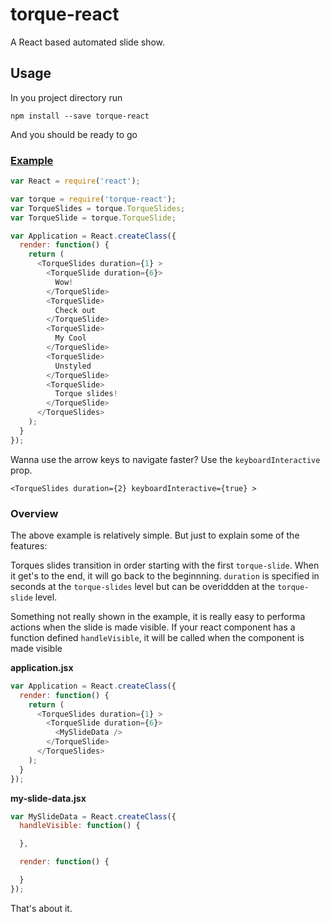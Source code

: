 # torque-react

A React based automated slide show.

## Usage

In you project directory run

```
npm install --save torque-react
```

And you should be ready to go

### [Example](http://kristen-mills.com/torque-react/)
```javascript
var React = require('react');

var torque = require('torque-react');
var TorqueSlides = torque.TorqueSlides;
var TorqueSlide = torque.TorqueSlide;

var Application = React.createClass({
  render: function() {
    return (
      <TorqueSlides duration={1} >
        <TorqueSlide duration={6}>
          Wow!
        </TorqueSlide>
        <TorqueSlide>
          Check out
        </TorqueSlide>
        <TorqueSlide>
          My Cool
        </TorqueSlide>
        <TorqueSlide>
          Unstyled
        </TorqueSlide>
        <TorqueSlide>
          Torque slides!
        </TorqueSlide>
      </TorqueSlides>
    );
  }
});
```

Wanna use the arrow keys to navigate faster? Use the `keyboardInteractive` prop.
```
<TorqueSlides duration={2} keyboardInteractive={true} >
```

### Overview
The above example is relatively simple. But just to explain some of the features:

Torques slides transition in order starting with the first `torque-slide`. When it get's to the end, it will go back to the beginnning. `duration` is specified in seconds at the `torque-slides` level but can be overiddden at the `torque-slide` level.

Something not really shown in the example, it is really easy to performa actions when the slide is made visible. If your react component has a function defined `handleVisible`, it will be called when the component is made visible

**application.jsx**

```javascript
var Application = React.createClass({
  render: function() {
    return (
      <TorqueSlides duration={1} >
        <TorqueSlide duration={6}>
          <MySlideData />
        </TorqueSlide>
      </TorqueSlides>
    );
  }
});
```

**my-slide-data.jsx**

```javascript
var MySlideData = React.createClass({
  handleVisible: function() {

  },

  render: function() {

  }
});
```

That's about it.
